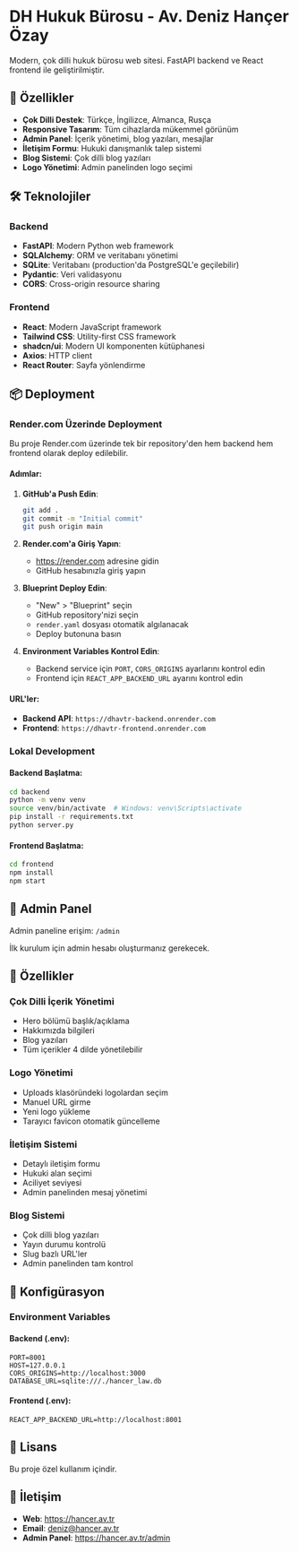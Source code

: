# DH Hukuk Bürosu - Av. Deniz Hançer Özay

Modern, çok dilli hukuk bürosu web sitesi. FastAPI backend ve React frontend ile geliştirilmiştir.

## 🚀 Özellikler

- **Çok Dilli Destek**: Türkçe, İngilizce, Almanca, Rusça
- **Responsive Tasarım**: Tüm cihazlarda mükemmel görünüm
- **Admin Panel**: İçerik yönetimi, blog yazıları, mesajlar
- **İletişim Formu**: Hukuki danışmanlık talep sistemi
- **Blog Sistemi**: Çok dilli blog yazıları
- **Logo Yönetimi**: Admin panelinden logo seçimi

## 🛠️ Teknolojiler

### Backend
- **FastAPI**: Modern Python web framework
- **SQLAlchemy**: ORM ve veritabanı yönetimi
- **SQLite**: Veritabanı (production'da PostgreSQL'e geçilebilir)
- **Pydantic**: Veri validasyonu
- **CORS**: Cross-origin resource sharing

### Frontend
- **React**: Modern JavaScript framework
- **Tailwind CSS**: Utility-first CSS framework
- **shadcn/ui**: Modern UI komponenten kütüphanesi
- **Axios**: HTTP client
- **React Router**: Sayfa yönlendirme

## 📦 Deployment

### Render.com Üzerinde Deployment

Bu proje Render.com üzerinde tek bir repository'den hem backend hem frontend olarak deploy edilebilir.

#### Adımlar:

1. **GitHub'a Push Edin**:
   ```bash
   git add .
   git commit -m "Initial commit"
   git push origin main
   ```

2. **Render.com'a Giriş Yapın**:
   - https://render.com adresine gidin
   - GitHub hesabınızla giriş yapın

3. **Blueprint Deploy Edin**:
   - "New" > "Blueprint" seçin
   - GitHub repository'nizi seçin
   - `render.yaml` dosyası otomatik algılanacak
   - Deploy butonuna basın

4. **Environment Variables Kontrol Edin**:
   - Backend service için `PORT`, `CORS_ORIGINS` ayarlarını kontrol edin
   - Frontend için `REACT_APP_BACKEND_URL` ayarını kontrol edin

#### URL'ler:
- **Backend API**: `https://dhavtr-backend.onrender.com`
- **Frontend**: `https://dhavtr-frontend.onrender.com`

### Lokal Development

#### Backend Başlatma:
```bash
cd backend
python -m venv venv
source venv/bin/activate  # Windows: venv\Scripts\activate
pip install -r requirements.txt
python server.py
```

#### Frontend Başlatma:
```bash
cd frontend
npm install
npm start
```

## 🔐 Admin Panel

Admin paneline erişim: `/admin`

İlk kurulum için admin hesabı oluşturmanız gerekecek.

## 📱 Özellikler

### Çok Dilli İçerik Yönetimi
- Hero bölümü başlık/açıklama
- Hakkımızda bilgileri
- Blog yazıları
- Tüm içerikler 4 dilde yönetilebilir

### Logo Yönetimi
- Uploads klasöründeki logolardan seçim
- Manuel URL girme
- Yeni logo yükleme
- Tarayıcı favicon otomatik güncelleme

### İletişim Sistemi
- Detaylı iletişim formu
- Hukuki alan seçimi
- Aciliyet seviyesi
- Admin panelinden mesaj yönetimi

### Blog Sistemi
- Çok dilli blog yazıları
- Yayın durumu kontrolü
- Slug bazlı URL'ler
- Admin panelinden tam kontrol

## 🔧 Konfigürasyon

### Environment Variables

#### Backend (.env):
```
PORT=8001
HOST=127.0.0.1
CORS_ORIGINS=http://localhost:3000
DATABASE_URL=sqlite:///./hancer_law.db
```

#### Frontend (.env):
```
REACT_APP_BACKEND_URL=http://localhost:8001
```

## 📄 Lisans

Bu proje özel kullanım içindir.

## 👥 İletişim

- **Web**: https://hancer.av.tr
- **Email**: deniz@hancer.av.tr
- **Admin Panel**: https://hancer.av.tr/admin